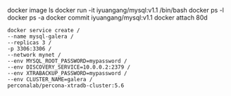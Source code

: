 docker image ls
docker run -it iyuangang/mysql:v1.1 /bin/bash
docker ps -l
docker ps -a
docker commit iyuangang/mysql:v1.1
docker attach 80d


```
docker service create /
--name mysql-galera /
--replicas 3 /
-p 3306:3306 /
--network mynet /
--env MYSQL_ROOT_PASSWORD=mypassword /
--env DISCOVERY_SERVICE=10.0.0.2:2379 /
--env XTRABACKUP_PASSWORD=mypassword /
--env CLUSTER_NAME=galera /
perconalab/percona-xtradb-cluster:5.6
```
